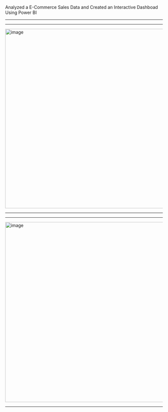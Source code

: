 Analyzed a E-Commerce Sales Data and Created an Interactive Dashboad Using Power BI

---
---

<img width="1028" height="575" alt="image" src="https://github.com/user-attachments/assets/3548236f-6bb6-43c7-a42e-d4eba0faf53b" />

---
---


<img width="1023" height="577" alt="image" src="https://github.com/user-attachments/assets/e3a9ea3a-f90c-4931-8938-904e5545cc42" />


---

